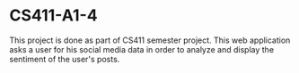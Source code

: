 # CS411-A1-4
This project is done as part of CS411 semester project. This web application asks a user for his social media data in order to analyze and display the sentiment of the user's posts.

